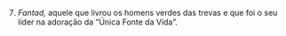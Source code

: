 ﻿7. *Fantad,* aquele que livrou os homens verdes das trevas e que foi o seu líder na adoração da “Única Fonte da Vida”.